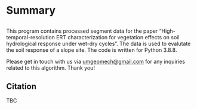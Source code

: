 # Summary

## 
This program contains processed segment data for the paper “High-temporal-resolution ERT characterization for vegetation effects on soil hydrological response under wet-dry cycles”. The data is used to evalutate the soil response of a slope site. The code is written for Python 3.8.8. 

Please get in touch with us via umgeomech@gmail.com for any inquiries related to this algorithm. Thank you!

## Citation
TBC
